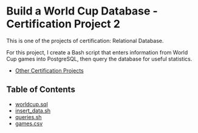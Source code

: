 # Build a World Cup Database - Certification Project 2

This is one of the projects of certification: Relational Database. 

For this project, I create a Bash script that enters information from World Cup games into PostgreSQL, then query the database for useful statistics.

- [Other Certification Projects](https://github.com/WHan7naHW/freeCodeCampProjects/tree/main/C05/CertificationProjects)

## Table of Contents

- [worldcup.sql](worldcup.sql)
- [insert_data.sh](insert_data.sh)
- [queries.sh](queries.sh)
- [games.csv](games.csv)
